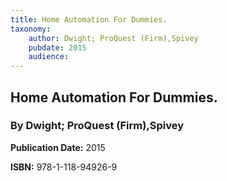 ```yaml
---
title: Home Automation For Dummies.
taxonomy:
	author: Dwight; ProQuest (Firm),Spivey
	pubdate: 2015
	audience: 
---
```

## Home Automation For Dummies.
### By Dwight; ProQuest (Firm),Spivey


**Publication Date:** 2015

**ISBN:** 978-1-118-94926-9